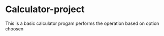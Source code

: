 # Calculator-project
This is a basic calculator progam
performs the operation based on option choosen
